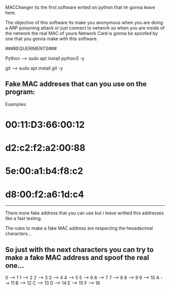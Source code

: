 MACChanger its the first software writed on python that im gonna leave here.

The objective of this software its make you anonymous when you are doing a ARP poisoning attack or just connect to network so when you are inside of the network the real MAC of youre Network Card is gonna be spoofed by one that you gonna make with this software.

###REQUERIMENTS###

Python --> sudo apt install python3 -y

git --> sudo apt install git -y 


Fake MAC addreses that can you use on the program:
----------------------------------------------------------------------------------------------------
Examples: 

# 00:11:D3:66:00:12
# d2:c2:f2:a2:00:88
# 5e:00:a1:b4:f8:c2
# d8:00:f2:a6:1d:c4
----------------------------------------------------------------------------------------------------
There more fake address that you can use but i leave writted this addresses like a fast testing.

The rules to make a fake MAC address are respecting the hexadecimal characters...

So just with the next characters you can try to make a fake MAC address and spoof the real one...
----------------------------------------------------------------------------------------------------
0 --> 1 
1 --> 2 
2 --> 3 
3 --> 4 
4 --> 5 
5 --> 6 
6 --> 7 
7 --> 8 
8 --> 9 
9 --> 10 
A --> 11 
B --> 12 
C --> 13 
D --> 14 
E --> 15 
F --> 16
